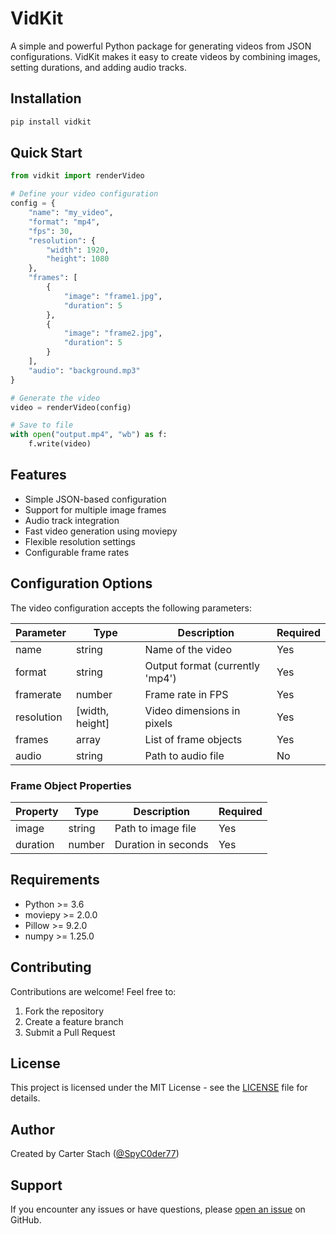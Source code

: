 # VidKit 

A simple and powerful Python package for generating videos from JSON configurations. VidKit makes it easy to create videos by combining images, setting durations, and adding audio tracks.

## Installation

```bash
pip install vidkit
```

## Quick Start

```python
from vidkit import renderVideo

# Define your video configuration
config = {
    "name": "my_video",
    "format": "mp4",
    "fps": 30,
    "resolution": {
        "width": 1920,
        "height": 1080
    },
    "frames": [
        {
            "image": "frame1.jpg",
            "duration": 5
        },
        {
            "image": "frame2.jpg",
            "duration": 5
        }
    ],
    "audio": "background.mp3"
}

# Generate the video
video = renderVideo(config)

# Save to file
with open("output.mp4", "wb") as f:
    f.write(video)
```

## Features

- Simple JSON-based configuration
- Support for multiple image frames
- Audio track integration
- Fast video generation using moviepy
- Flexible resolution settings
- Configurable frame rates

## Configuration Options

The video configuration accepts the following parameters:

| Parameter | Type | Description | Required |
|-----------|------|-------------|-----------|
| name | string | Name of the video | Yes |
| format | string | Output format (currently 'mp4') | Yes |
| framerate | number | Frame rate in FPS | Yes |
| resolution | [width, height] | Video dimensions in pixels | Yes |
| frames | array | List of frame objects | Yes |
| audio | string | Path to audio file | No |

### Frame Object Properties

| Property | Type | Description | Required |
|----------|------|-------------|-----------|
| image | string | Path to image file | Yes |
| duration | number | Duration in seconds | Yes |

## Requirements

- Python >= 3.6
- moviepy >= 2.0.0
- Pillow >= 9.2.0
- numpy >= 1.25.0

## Contributing

Contributions are welcome! Feel free to:

1. Fork the repository
2. Create a feature branch
3. Submit a Pull Request

## License

This project is licensed under the MIT License - see the [LICENSE](LICENSE) file for details.

## Author

Created by Carter Stach ([@SpyC0der77](https://github.com/SpyC0der77))

## Support

If you encounter any issues or have questions, please [open an issue](https://github.com/SpyC0der77/vidgen/issues) on GitHub.
